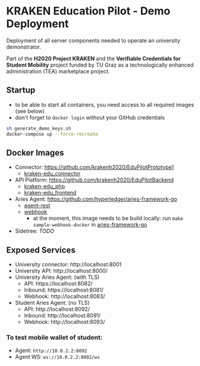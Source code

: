 # KRAKEN Education Pilot - Demo Deployment

Deployment of all server components needed to operate an university demonstrator.

Part of the **H2020 Project KRAKEN** and the **Verifiable Credentials for Student Mobility** project funded by TU Graz 
as a technologically enhanced administration (TEA) marketplace project.


## Startup

* to be able to start all containers, you need access to all required images (see below)
* don't forget to `docker login` without your GitHub credentials

```bash
sh generate_demo_keys.sh
docker-compose up --force-recreate
```


## Docker Images

* Connector: https://github.com/krakenh2020/EduPilotPrototype1
    - [kraken-edu_connector](https://github.com/krakenh2020/EduPilotPrototype1/packages/629143)
* API Platform: https://github.com/krakenh2020/EduPilotBackend
    - [kraken-edu_php](https://github.com/krakenh2020/EduPilotBackend/packages/629100)
    - [kraken-edu_frontend](https://github.com/krakenh2020/EduPilotBackend/packages/629067)
* Aries Agent: https://github.com/hyperledger/aries-framework-go
    - [agent-rest](https://github.com/hyperledger/aries-framework-go/packages/69982)
    - [webhook](https://github.com/hyperledger/aries-framework-go/blob/main/images/mocks/webhook/Dockerfile) 
      - at the moment, this image needs to be build locally: run `make sample-webhook-docker` in [aries-framework-go](https://github.com/hyperledger/aries-framework-go)
* Sidetree: *TODO*


## Exposed Services

* University connector: http://localhost:8001
* University API: http://localhost:8000/
* University Aries Agent: (with TLS)
    - API: https://localhost:8082/
    - Inbound: https://localhost:8081/
    - Webhook: http://localhost:8083/
* Student Aries Agent: (no TLS)
    - API: http://localhost:8092/
    - Inbound: http://localhost:8091/
    - Webhook: http://localhost:8093/


### To test mobile wallet of student:

* Agent: `http://10.0.2.2:8092`
* Agent WS: `ws://10.0.2.2:8092/ws`


